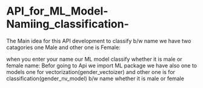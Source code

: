 # API_for_ML_Model-Namiing_classification-

 The Main idea for this API development to classify b/w name
we have two catagories one Male and other one is Female:

when you enter your name our ML model classify whether it is male or female name:
Befor going to Api we import ML package
we have also one to models one for vectorization(gender_vectoizer) 
and other one is for classification(gender_nv_model) b/w name
whether it is male or female